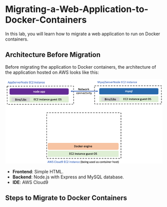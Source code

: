 # Migrating-a-Web-Application-to-Docker-Containers
In this lab, you will learn how to migrate a web application to run on Docker containers.

## Architecture Before Migration

Before migrating the application to Docker containers, the architecture of the application hosted on AWS looks like this:

![Beginning Architecture](./images/start-arch.png)

- **Frontend**: Simple HTML.
- **Backend**: Node.js with Express and MySQL database.
- **IDE**: AWS Cloud9

## Steps to Migrate to Docker Containers


